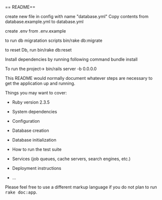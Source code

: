 == README==

create new file in config with name "database.yml"
Copy contents from database.example.yml to database.yml

create .env from .env.example

to run db migratation scripts
bin/rake db:migrate

to reset Db, run 
bin/rake db:reset

Install dependencies  by running following command
bundle install

To run the project-> 
bin/rails server -b 0.0.0.0


This README would normally document whatever steps are necessary to get the
application up and running.

Things you may want to cover:

* Ruby version
    2.3.5


* System dependencies

* Configuration

* Database creation

* Database initialization

* How to run the test suite

* Services (job queues, cache servers, search engines, etc.)

* Deployment instructions

* ...


Please feel free to use a different markup language if you do not plan to run
<tt>rake doc:app</tt>.
